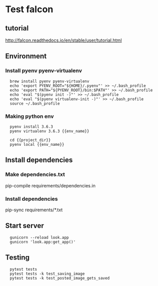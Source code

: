 # Test falcon

## tutorial

  http://falcon.readthedocs.io/en/stable/user/tutorial.html

## Environment

### Install pyenv pyenv-virtualenv

```
  brew install pyenv pyenv-virtualenv
  echo 'export PYENV_ROOT="${HOME}/.pyenv"' >> ~/.bash_profile
  echo 'export PATH="${PYENV_ROOT}/bin:$PATH"' >> ~/.bash_profile
  echo 'eval "$(pyenv init -)"' >> ~/.bash_profile
  echo 'eval "$(pyenv virtualenv-init -)"' >> ~/.bash_profile
  source ~/.bash_profile
```

### Making python env

```
  pyenv install 3.6.3
  pyenv virtualenv 3.6.3 {{env_name}}
  
  cd {{project_dir}}
  pyenv local {{env_name}}
```

## Install dependencies

### Make dependencies.txt

  pip-compile requirements/dependencies.in

### Install dependencies

  pip-sync requirements/*.txt

## Start server

```
  gunicorn --reload look.app
  gunicorn 'look.app:get_app()'
```

## Testing

```
  pytest tests
  pytest tests -k test_saving_image
  pytest tests -k test_posted_image_gets_saved
```
